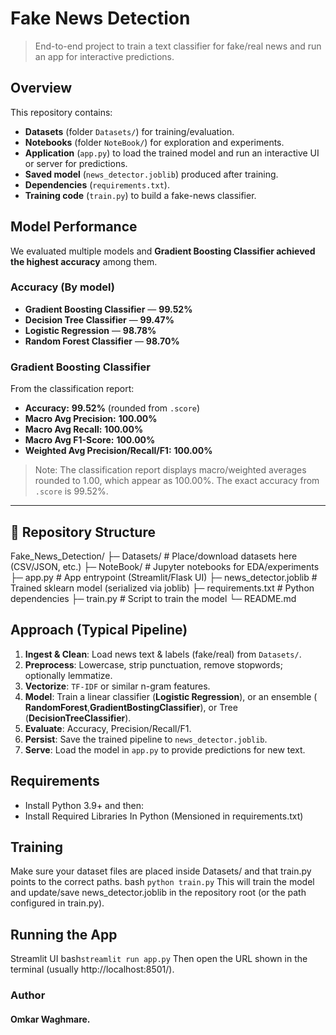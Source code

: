 # Fake News Detection

> End-to-end project to train a text classifier for fake/real news and run an app for interactive predictions.

##  Overview
This repository contains:
- **Datasets** (folder `Datasets/`) for training/evaluation.
- **Notebooks** (folder `NoteBook/`) for exploration and experiments.
- **Application** (`app.py`) to load the trained model and run an interactive UI or server for predictions.
- **Saved model** (`news_detector.joblib`) produced after training.
- **Dependencies** (`requirements.txt`).
- **Training code** (`train.py`) to build a fake-news classifier.

## Model Performance 

We evaluated multiple models and **Gradient Boosting Classifier achieved the highest accuracy** among them.

### Accuracy (By model)
- **Gradient Boosting Classifier** — **99.52%**
- **Decision Tree Classifier** — **99.47%**
- **Logistic Regression** — **98.78%**
- **Random Forest Classifier** — **98.70%**

### Gradient Boosting Classifier 
From the classification report:
- **Accuracy:** **99.52%** (rounded from `.score`)
- **Macro Avg Precision:** **100.00%**
- **Macro Avg Recall:** **100.00%**
- **Macro Avg F1-Score:** **100.00%**
- **Weighted Avg Precision/Recall/F1:** **100.00%**

> Note: The classification report displays macro/weighted averages rounded to 1.00, which appear as 100.00%. The exact accuracy from `.score` is 99.52%.

---

## 📁 Repository Structure

Fake_News_Detection/
├─ Datasets/ # Place/download datasets here (CSV/JSON, etc.)
├─ NoteBook/ # Jupyter notebooks for EDA/experiments
├─ app.py # App entrypoint (Streamlit/Flask UI)
├─ news_detector.joblib # Trained sklearn model (serialized via joblib)
├─ requirements.txt # Python dependencies
├─ train.py # Script to train the model
└─ README.md

##  Approach (Typical Pipeline)
1. **Ingest & Clean**: Load news text & labels (fake/real) from `Datasets/`.
2. **Preprocess**: Lowercase, strip punctuation, remove stopwords; optionally lemmatize.
3. **Vectorize**: `TF-IDF` or similar n-gram features.
4. **Model**: Train a linear classifier (**Logistic Regression**), or an ensemble ( **RandomForest**,**GradientBostingClassifier**), or Tree (**DecisionTreeClassifier**).
5. **Evaluate**: Accuracy, Precision/Recall/F1.
6. **Persist**: Save the trained pipeline to `news_detector.joblib`.
7. **Serve**: Load the model in `app.py` to provide predictions for new text.

##  Requirements
- Install Python 3.9+ and then:
- Install Required Libraries In Python (Mensioned in requirements.txt)

 ## Training

Make sure your dataset files are placed inside Datasets/ and that train.py points to the correct paths.
bash ``
python train.py
``
This will train the model and update/save news_detector.joblib in the repository root (or the path configured in train.py).

## Running the App

Streamlit UI
bash``
streamlit run app.py
``
Then open the URL shown in the terminal (usually http://localhost:8501/).

### Author
####      Omkar Waghmare.
